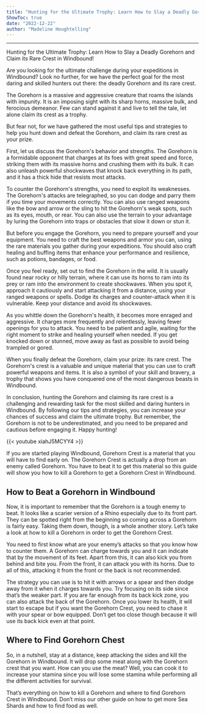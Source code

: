 ```yaml
---
title: "Hunting for the Ultimate Trophy: Learn How to Slay a Deadly Gorehorn and Claim its Rare Crest in Windbound!"
ShowToc: true 
date: "2022-12-22"
author: "Madeline Houghtelling"
---
```

*****
Hunting for the Ultimate Trophy: Learn How to Slay a Deadly Gorehorn and Claim its Rare Crest in Windbound!

Are you looking for the ultimate challenge during your expeditions in Windbound? Look no further, for we have the perfect goal for the most daring and skilled hunters out there: the deadly Gorehorn and its rare crest.

The Gorehorn is a massive and aggressive creature that roams the islands with impunity. It is an imposing sight with its sharp horns, massive bulk, and ferocious demeanor. Few can stand against it and live to tell the tale, let alone claim its crest as a trophy.

But fear not, for we have gathered the most useful tips and strategies to help you hunt down and defeat the Gorehorn, and claim its rare crest as your prize.

First, let us discuss the Gorehorn's behavior and strengths. The Gorehorn is a formidable opponent that charges at its foes with great speed and force, striking them with its massive horns and crushing them with its bulk. It can also unleash powerful shockwaves that knock back everything in its path, and it has a thick hide that resists most attacks.

To counter the Gorehorn's strengths, you need to exploit its weaknesses. The Gorehorn's attacks are telegraphed, so you can dodge and parry them if you time your movements correctly. You can also use ranged weapons like the bow and arrow or the sling to hit the Gorehorn's weak spots, such as its eyes, mouth, or rear. You can also use the terrain to your advantage by luring the Gorehorn into traps or obstacles that slow it down or stun it.

But before you engage the Gorehorn, you need to prepare yourself and your equipment. You need to craft the best weapons and armor you can, using the rare materials you gather during your expeditions. You should also craft healing and buffing items that enhance your performance and resilience, such as potions, bandages, or food.

Once you feel ready, set out to find the Gorehorn in the wild. It is usually found near rocky or hilly terrain, where it can use its horns to ram into its prey or ram into the environment to create shockwaves. When you spot it, approach it cautiously and start attacking it from a distance, using your ranged weapons or spells. Dodge its charges and counter-attack when it is vulnerable. Keep your distance and avoid its shockwaves.

As you whittle down the Gorehorn's health, it becomes more enraged and aggressive. It charges more frequently and relentlessly, leaving fewer openings for you to attack. You need to be patient and agile, waiting for the right moment to strike and healing yourself when needed. If you get knocked down or stunned, move away as fast as possible to avoid being trampled or gored.

When you finally defeat the Gorehorn, claim your prize: its rare crest. The Gorehorn's crest is a valuable and unique material that you can use to craft powerful weapons and items. It is also a symbol of your skill and bravery, a trophy that shows you have conquered one of the most dangerous beasts in Windbound.

In conclusion, hunting the Gorehorn and claiming its rare crest is a challenging and rewarding task for the most skilled and daring hunters in Windbound. By following our tips and strategies, you can increase your chances of success and claim the ultimate trophy. But remember, the Gorehorn is not to be underestimated, and you need to be prepared and cautious before engaging it. Happy hunting!

{{< youtube xiahJ5MCYY4 >}} 



If you are started playing Windbound, Gorehorn Crest is a material that you will have to find early on. The Gorehorn Crest is actually a drop from an enemy called Gorehorn. You have to beat it to get this material so this guide will show you how to kill a Gorehorn to get a Gorehorn Crest in Windbound.
 
## How to Beat a Gorehorn in Windbound
 
Now, it is important to remember that the Gorehorn is a tough enemy to beat. It looks like a scarier version of a Rhino especially due to its front part. They can be spotted right from the beginning so coming across a Gorehorn is fairly easy. Taking them down, though, is a whole another story. Let’s take a look at how to kill a Gorehorn in order to get the Gorehorn Crest.
 
You need to first know what are your enemy’s attacks so that you know how to counter them. A Gorehorn can charge towards you and it can indicate that by the movement of its feet. Apart from this, it can also kick you from behind and bite you. From the front, it can attack you with its horns. Due to all of this, attacking it from the front or the back is not recommended.
 
The strategy you can use is to hit it with arrows or a spear and then dodge away from it when it charges towards you. Try focusing on its side since that’s the weaker part. If you are far enough from its back kick zone, you can also attack the back of the Gorehorn. Once you lower its health, it will start to escape but if you want the Gorehorn Crest, you need to chase it with your spear or bow equipped. Don’t get too close though because it will use its back kick even at that point.
 
## Where to Find Gorehorn Chest
 
So, in a nutshell, stay at a distance, keep attacking the sides and kill the Gorehorn in Windbound. It will drop some meat along with the Gorehorn crest that you want. How can you use the meat? Well, you can cook it to increase your stamina since you will lose some stamina while performing all the different activities for survival.
 
That’s everything on how to kill a Gorehorn and where to find Gorehorn Crest in Windbound. Don’t miss our other guide on how to get more Sea Shards and how to find food as well.




